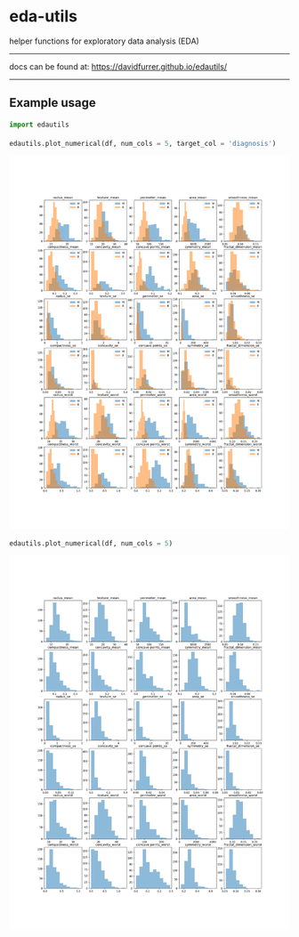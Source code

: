 # eda-utils
helper functions for exploratory data analysis (EDA)

----
docs can be found at:
https://davidfurrer.github.io/edautils/

-----

## Example usage

```python
import edautils

edautils.plot_numerical(df, num_cols = 5, target_col = 'diagnosis')
```

![Numerical Features](png/numerical_example2.png)


```python
edautils.plot_numerical(df, num_cols = 5)
```


![Numerical Features](png/numerical_example1.png)